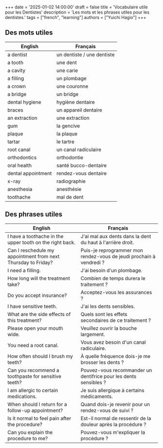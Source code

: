 +++
date = '2025-01-02 14:00:00'
draft = false
title = 'Vocabulaire utile pour les Dentistes'
description = 'Les mots et les phrases utiles pour les dentistes.'
tags = ["french", "learning"]
authors = ["Yuichi Hagio"]
+++

## Des mots utiles

| English              | Français                  |
|----------------------|---------------------------|
| a dentist            | un dentiste / une dentiste |
| a tooth              | une dent                  |
| a cavity             | une carie                 |
| a filling            | un plombage               |
| a crown              | une couronne              |
| a bridge             | un bridge                 |
| dental hygiene       | hygiène dentaire          |
| braces               | un appareil dentaire      |
| an extraction        | une extraction            |
| gum                  | la gencive                |
| plaque               | la plaque                 |
| tartar               | le tartre                 |
| root canal           | un canal radiculaire      |
| orthodontics         | orthodontie               |
| oral health          | santé bucco-dentaire      |
| dental appointment    | rendez-vous dentaire      |
| x-ray                | radiographie              |
| anesthesia           | anesthésie                |
| toothache            | mal de dent               |

## Des phrases utiles

| English                                                     | Français                                                    |
|-------------------------------------------------------------|------------------------------------------------------------|
| I have a toothache in the upper tooth on the right back.   | J'ai mal aux dents dans la dent du haut à l'arrière droit. |
| Can I reschedule my appointment from next Thursday to Friday? | Puis-je reprogrammer mon rendez-vous de jeudi prochain à vendredi ? |
| I need a filling.                                          | J'ai besoin d'un plombage.                                 |
| How long will the treatment take?                          | Combien de temps durera le traitement ?                    |
| Do you accept insurance?                                   | Acceptez-vous les assurances ?                             |
| I have sensitive teeth.                                    | J'ai les dents sensibles.                                   |
| What are the side effects of this treatment?              | Quels sont les effets secondaires de ce traitement ?       |
| Please open your mouth wide.                               | Veuillez ouvrir la bouche largement.                       |
| You need a root canal.                                    | Vous avez besoin d'un canal radiculaire.                   |
| How often should I brush my teeth?                        | À quelle fréquence dois-je me brosser les dents ?          |
| Can you recommend a toothpaste for sensitive teeth?       | Pouvez-vous recommander un dentifrice pour les dents sensibles ? |
| I am allergic to certain medications.                      | Je suis allergique à certains médicaments.                 |
| When should I return for a follow-up appointment?         | Quand dois-je revenir pour un rendez-vous de suivi ?      |
| Is it normal to feel pain after the procedure?            | Est-il normal de ressentir de la douleur après la procédure ? |
| Can you explain the procedure to me?                      | Pouvez-vous m'expliquer la procédure ?                     |
